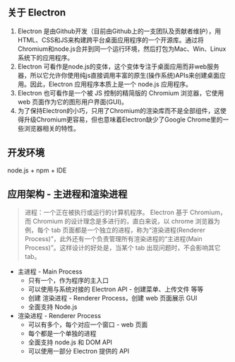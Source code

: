 ## 关于 Electron
1. Electron 是由Github开发（目前由Github上的一支团队及贡献者维护），用HTML、CSS和JS来构建跨平台桌面应用程序的一个开源库。通过将Chromium和node.js合并到同一个运行环境，然后打包为Mac、Win、Linux系统下的应用程序。
2. Electron 可看作是node.js的变体，这个变体专注于桌面应用而非web服务器，所以它允许你使用纯js直接调用丰富的原生(操作系统)APIs来创建桌面应用。因此，Electron 应用程序本质上是一个 node.js 应用程序。
3. Electron 也可看作是一个被 JS 控制的精简版的 Chromium 浏览器，它使用 web 页面作为它的图形用户界面(GUI)。
4. 为了保持Electron的小巧，只用了Chromium的渲染库而不是全部组件，这使得升级Chromium更容易，但也意味着Electron缺少了Google Chrome里的一些浏览器相关的特性。

## 开发环境
node.js + npm + IDE

## 应用架构 - 主进程和渲染进程
> 进程：一个正在被执行或运行的计算机程序。
Electron 基于 Chromium，而 Chromium 的设计理念是多进行的，直白来说，以 chrome 浏览器为例，每个 tab 页面都是一个独立的进程，称为“渲染进程(Renderer Process)”，此外还有一个负责管理所有渲染进程的“主进程(Main Process)”。这样设计的好处是，当某个 tab 出现问题时，不会影响其它 tab。
* 主进程 - Main Process
  - 只有一个，作为程序的主入口
  - 可以使用与系统对接的 Electron API - 创建菜单、上传文件 等等
  - 创建 渲染进程 - Renderer Process，创建 web 页面展示 GUI
  - 全面支持 Node.js
* 渲染进程 - Renderer Process
  - 可以有多个，每个对应一个窗口 - web 页面
  - 每个都是一个单独的进程
  - 全面支持 node.js 和 DOM API
  - 可以使用一部分 Electron 提供的 API